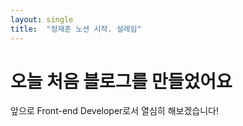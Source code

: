 ```yaml
---
layout: single
title:  "정재훈 노션 시작. 설레임"
---
```


# 오늘 처음 블로그를 만들었어요

앞으로 Front-end Developer로서 열심히 해보겠습니다!
